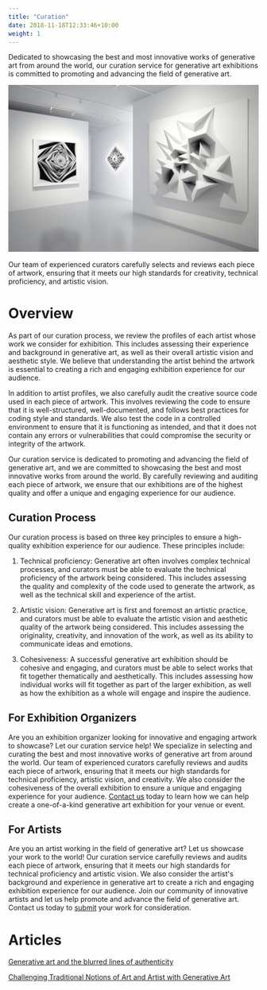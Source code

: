 ```yaml
---
title: "Curation"
date: 2018-11-18T12:33:46+10:00
weight: 1
---
```


Dedicated to showcasing the best and most innovative works of generative art from around the world, our curation service for generative art exhibitions is committed to promoting and advancing the field of generative art.

![Curation](/images/curation.png)

Our team of experienced curators carefully selects and reviews each piece of artwork, ensuring that it meets our high standards for creativity, technical proficiency, and artistic vision.

# Overview

As part of our curation process, we review the profiles of each artist whose work we consider for exhibition. This includes assessing their experience and background in generative art, as well as their overall artistic vision and aesthetic style. We believe that understanding the artist behind the artwork is essential to creating a rich and engaging exhibition experience for our audience.

In addition to artist profiles, we also carefully audit the creative source code used in each piece of artwork. This involves reviewing the code to ensure that it is well-structured, well-documented, and follows best practices for coding style and standards. We also test the code in a controlled environment to ensure that it is functioning as intended, and that it does not contain any errors or vulnerabilities that could compromise the security or integrity of the artwork.

Our curation service is dedicated to promoting and advancing the field of generative art, and we are committed to showcasing the best and most innovative works from around the world. By carefully reviewing and auditing each piece of artwork, we ensure that our exhibitions are of the highest quality and offer a unique and engaging experience for our audience.

## Curation Process

Our curation process is based on three key principles to ensure a high-quality exhibition experience for our audience. These principles include:

1. Technical proficiency: Generative art often involves complex technical processes, and curators must be able to evaluate the technical proficiency of the artwork being considered. This includes assessing the quality and complexity of the code used to generate the artwork, as well as the technical skill and experience of the artist.

2. Artistic vision: Generative art is first and foremost an artistic practice, and curators must be able to evaluate the artistic vision and aesthetic quality of the artwork being considered. This includes assessing the originality, creativity, and innovation of the work, as well as its ability to communicate ideas and emotions.

3. Cohesiveness: A successful generative art exhibition should be cohesive and engaging, and curators must be able to select works that fit together thematically and aesthetically. This includes assessing how individual works will fit together as part of the larger exhibition, as well as how the exhibition as a whole will engage and inspire the audience.

## For Exhibition Organizers

Are you an exhibition organizer looking for innovative and engaging artwork to showcase? Let our curation service help! We specialize in selecting and curating the best and most innovative works of generative art from around the world. Our team of experienced curators carefully reviews and audits each piece of artwork, ensuring that it meets our high standards for technical proficiency, artistic vision, and creativity. We also consider the cohesiveness of the overall exhibition to ensure a unique and engaging experience for your audience. [Contact us](/apply) today to learn how we can help create a one-of-a-kind generative art exhibition for your venue or event.

## For Artists

Are you an artist working in the field of generative art? Let us showcase your work to the world! Our curation service carefully reviews and audits each piece of artwork, ensuring that it meets our high standards for technical proficiency and artistic vision. We also consider the artist's background and experience in generative art to create a rich and engaging exhibition experience for our audience. Join our community of innovative artists and let us help promote and advance the field of generative art. Contact us today to [submit](/apply) your work for consideration.


# Articles

[Generative art and the blurred lines of authenticity](https://medium.com/generatedart/generative-art-and-the-blurred-lines-of-authenticity-80d5417d8c03)

[Challenging Traditional Notions of Art and Artist with Generative Art](https://medium.com/generatedart/challenging-traditional-notions-of-art-and-artist-with-generative-art-193811e3d406)
